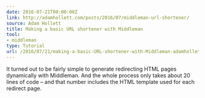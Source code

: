 ```yaml
---
date: 2016-07-21T00:00:00Z
link: http://adamhollett.com/posts/2016/07/middleman-url-shortener/
source: Adam Hollett
title: Making a basic URL shortener with Middleman
tool:
- middleman
type: Tutorial
url: /2016/07/21/making-a-basic-URL-shortener-with-Middleman-adamhollett-com/
---
```


It turned out to be fairly simple to generate redirecting HTML pages dynamically with Middleman. And the whole process only takes about 20 lines of code – and that number includes the HTML template used for each redirect page.






